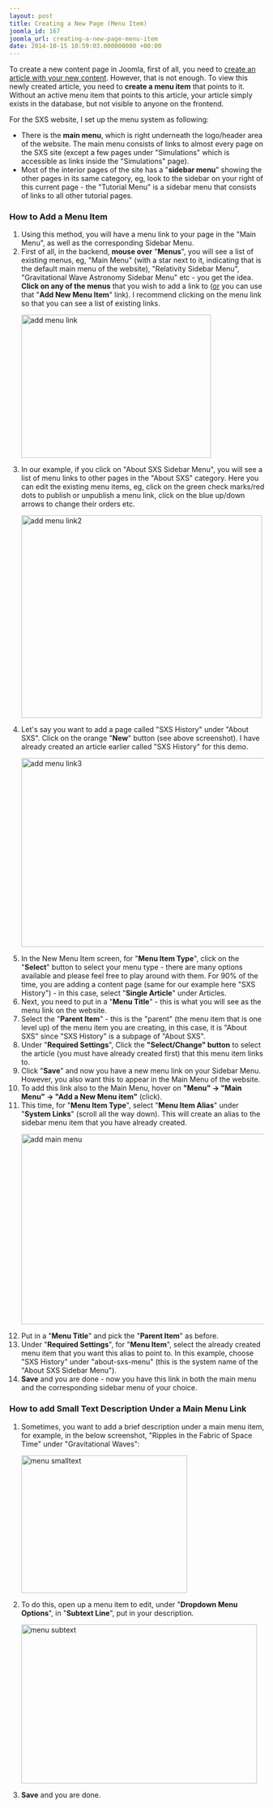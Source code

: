 ```yaml
---
layout: post
title: Creating a New Page (Menu Item)
joomla_id: 167
joomla_url: creating-a-new-page-menu-item
date: 2014-10-15 10:59:03.000000000 +00:00
---
```

<p>To create a new content page in Joomla, first of all, you need to <a href="website-update-table-of-contents/adding-and-editing-content-basics" title="create an article">create an article with your new content</a>. However, that is not enough. To view this newly created article, you need to <strong>create a menu item</strong> that points to it. Without an active menu item that points to this article, your article simply exists in the database, but not visible to anyone on the frontend.</p>
<p>For the SXS website, I set up the menu system as following:</p>
<ul>
<li>There is the <strong>main menu</strong>, which is right underneath the logo/header area of the website. The main menu consists of links to almost every page on the SXS site (except a few pages under "Simulations" which is accessible as links inside the "Simulations" page).</li>
<li>Most of the interior pages of the site has a "<strong>sidebar menu</strong>" showing the other pages in its same category, eg, look to the sidebar on your right of this current page - the "Tutorial Menu" is a sidebar menu that consists of links to all other tutorial pages.</li>
</ul>
<h3>How to Add a Menu Item</h3>
<ol>
<li>Using this method, you will have a menu link to your page in the "Main Menu", as well as the corresponding Sidebar Menu.</li>
<li>First of all, in the backend, <strong>mouse over</strong> "<strong>Menus</strong>", you will see a list of existing menus, eg, "Main Menu" (with a star next to it, indicating that is the default main menu of the website), "Relativity Sidebar Menu", "Gravitational Wave Astronomy Sidebar Menu" etc - you get the idea. <strong>Click on any of the menus</strong> that you wish to add a link to (<span style="text-decoration: underline;">or</span> you can use that "<strong>Add New Menu Item</strong>" link). I recommend clicking on the menu link so that you can see a list of existing links.
<p><img class="tnm" alt="add menu link" src="images/tutorials/add_menu_link.jpg" height="282" width="374" /></p>
</li>
<li>In our example, if you click on "About SXS Sidebar Menu", you will see a list of menu links to other pages in the "About SXS" category. Here you can edit the existing menu items, eg, click on the green check marks/red dots to publish or unpublish a menu link, click on the blue up/down arrows to change their orders etc.<br />
<p><img class="tnm" alt="add menu link2" src="images/tutorials/add_menu_link2.jpg" height="399" width="475" /></p>
</li>
<li>Let's say you want to add a page called "SXS History" under "About SXS". Click on the orange "<strong>New</strong>" button (see above screenshot). I have already created an article earlier called "SXS History" for this demo.<br />
<p><img class="tnm" alt="add menu link3" src="images/tutorials/add_menu_link3.jpg" height="372" width="540" /></p>
</li>
<li>In the New Menu Item screen, for "<strong>Menu Item Type</strong>", click on the "<strong>Select</strong>" button to select your menu type - there are many options available and please feel free to play around with them. For 90% of the time, you are adding a content page (same for our example here "SXS History") - in this case, select "<strong>Single Article</strong>" under Articles.</li>
<li>Next, you need to put in a "<strong>Menu Title</strong>" - this is what you will see as the menu link on the website.</li>
<li>Select the "<strong>Parent Item</strong>" - this is the "parent" (the menu item that is one level up) of the menu item you are creating, in this case, it is "About SXS" since "SXS History" is a subpage of "About SXS".</li>
<li>Under "<strong>Required Settings</strong>", Click the <strong>"Select/Change" button</strong> to select the article (you must have already created first) that this menu item links to.</li>
<li>Click "<strong>Save</strong>" and now you have a new menu link on your Sidebar Menu. However, you also want this to appear in the Main Menu of the website.</li>
<li>To add this link also to the Main Menu, hover on <strong>"Menu" -&gt; "Main Menu" -&gt; "Add a New Menu item"</strong> (click).</li>
<li>This time, for "<strong>Menu Item Type</strong>", select "<strong>Menu Item Alias</strong>" under "<strong>System Links</strong>" (scroll all the way down). This will create an alias to the sidebar menu item that you have already created.
<p><img class="tnm" alt="add main menu" src="images/tutorials/add_main_menu.jpg" height="375" width="544" /></p>
</li>
<li>Put in a "<strong>Menu Title</strong>" and pick the "<strong>Parent Item</strong>" as before.</li>
<li>Under "<strong>Required Settings</strong>", for "<strong>Menu Item</strong>", select the already created menu item that you want this alias to point to. In this example, choose "SXS History" under "about-sxs-menu" (this is the system name of the "About SXS Sidebar Menu").</li>
<li><strong>Save</strong> and you are done - now you have this link in both the main menu and the corresponding sidebar menu of your choice.</li>
</ol>
<h3>How to add Small Text Description Under a Main Menu Link</h3>
<ol>
<li>Sometimes, you want to add a brief description under a main menu item, for example, in the below screenshot, "Ripples in the Fabric of Space Time" under "Gravitational Waves":<br />
<p><img class="tnm" alt="menu smalltext" src="images/tutorials/menu_smalltext.jpg" height="271" width="327" /></p>
</li>
<li>To do this, open up a menu item to edit, under "<strong>Dropdown Menu Options</strong>", in "<strong>Subtext Line</strong>", put in your description.
<p><img class="tnm" alt="menu subtext" src="images/tutorials/menu_subtext.jpg" height="313" width="465" /></p>
</li>
<li><strong>Save</strong> and you are done.</li>
</ol>
